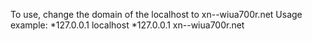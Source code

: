 To use, change the domain of the localhost to xn--wiua700r.net
Usage example:
*127.0.0.1	localhost
*127.0.0.1	xn--wiua700r.net
